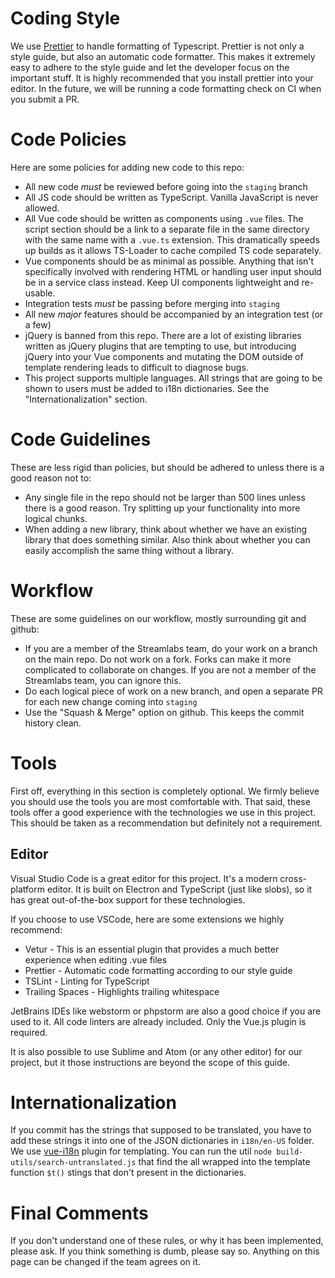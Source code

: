 # Coding Style
We use [Prettier](https://prettier.io/) to handle formatting of Typescript.  Prettier is not only a style guide, but also an automatic code formatter.  This makes it extremely easy to adhere to the style guide and let the developer focus on the important stuff.  It is highly recommended that you install prettier into your editor.  In the future, we will be running a code formatting check on CI when you submit a PR.

# Code Policies
Here are some policies for adding new code to this repo:
- All new code *must* be reviewed before going into the `staging` branch
- All JS code should be written as TypeScript.  Vanilla JavaScript is never allowed.
- All Vue code should be written as components using `.vue` files.  The script section should be a link to a separate file in the same directory with the same name with a `.vue.ts` extension.  This dramatically speeds up builds as it allows TS-Loader to cache compiled TS code separately.
- Vue components should be as minimal as possible. Anything that isn't specifically involved with rendering HTML or handling user input should be in a service class instead.  Keep UI components lightweight and re-usable.
- Integration tests *must* be passing before merging into `staging`
- All new *major* features should be accompanied by an integration test (or a few)
- jQuery is banned from this repo.  There are a lot of existing libraries written as jQuery plugins that are tempting to use, but introducing jQuery into your Vue components and mutating the DOM outside of template rendering leads to difficult to diagnose bugs.
- This project supports multiple languages. All strings that are going to be shown to users must be added to i18n dictionaries. See the "Internationalization" section.

# Code Guidelines
These are less rigid than policies, but should be adhered to unless there is a good reason not to:
- Any single file in the repo should not be larger than 500 lines unless there is a good reason.  Try splitting up your functionality into more logical chunks.
- When adding a new library, think about whether we have an existing library that does something similar.  Also think about whether you can easily accomplish the same thing without a library.

# Workflow
These are some guidelines on our workflow, mostly surrounding git and github:
- If you are a member of the Streamlabs team, do your work on a branch on the main repo.  Do not work on a fork.  Forks can make it more complicated to collaborate on changes.  If you are not a member of the Streamlabs team, you can ignore this.
- Do each logical piece of work on a new branch, and open a separate PR for each new change coming into `staging`
- Use the "Squash & Merge" option on github.  This keeps the commit history clean.

# Tools
First off, everything in this section is completely optional.  We firmly believe you should use the tools you are most comfortable with.  That said, these tools offer a good experience with the technologies we use in this project.  This should be taken as a recommendation but definitely not a requirement.

## Editor
Visual Studio Code is a great editor for this project.  It's a modern cross-platform editor.  It is built on Electron and TypeScript (just like slobs), so it has great out-of-the-box support for these technologies.

If you choose to use VSCode, here are some extensions we highly recommend:
- Vetur - This is an essential plugin that provides a much better experience when editing .vue files
- Prettier - Automatic code formatting according to our style guide
- TSLint - Linting for TypeScript
- Trailing Spaces - Highlights trailing whitespace

JetBrains IDEs like webstorm or phpstorm are also a good choice if you are used to it. All code linters are already included.
Only the Vue.js plugin is required.

It is also possible to use Sublime and Atom (or any other editor) for our project, but it those instructions are beyond the scope of this guide.

# Internationalization
If you commit has the strings that supposed to be translated, you have to add these strings it into one of the JSON dictionaries in `i18n/en-US` folder. We use [vue-i18n](https://github.com/kazupon/vue-i18n) plugin for templating. You can run the util `node build-utils/search-untranslated.js` that find the all wrapped into the template function `$t()` stings that don't present in the dictionaries.

# Final Comments
If you don't understand one of these rules, or why it has been implemented, please ask.  If you think something is dumb, please say so.  Anything on this page can be changed if the team agrees on it.